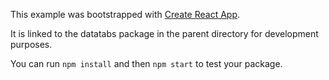 This example was bootstrapped with [Create React App](https://github.com/facebook/create-react-app).

It is linked to the datatabs package in the parent directory for development purposes.

You can run `npm install` and then `npm start` to test your package.
